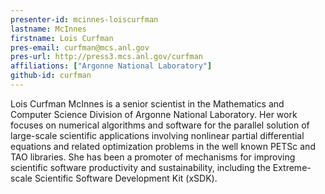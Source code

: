 ```yaml
---
presenter-id: mcinnes-loiscurfman
lastname: McInnes
firstname: Lois Curfman
pres-email: curfman@mcs.anl.gov
pres-url: http://press3.mcs.anl.gov/curfman
affiliations: ["Argonne National Laboratory"]
github-id: curfman
---
```

Lois Curfman McInnes is a senior scientist in
the Mathematics and Computer Science Division of Argonne National
Laboratory. Her work focuses on numerical algorithms and software for
the parallel solution of large-scale scientific applications involving
nonlinear partial differential equations and related optimization
problems in the well known PETSc and TAO libraries. She has been a
promoter of mechanisms for improving scientific software productivity
and sustainability, including the Extreme-scale Scientific Software
Development Kit (xSDK).
